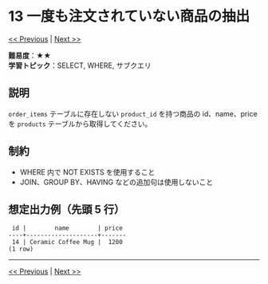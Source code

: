 # 13 一度も注文されていない商品の抽出

[<< Previous](problem_12.md) | [Next >>](problem_14.md)

**難易度**：★★  
**学習トピック**：SELECT, WHERE, サブクエリ

## 説明
`order_items` テーブルに存在しない `product_id` を持つ商品の id、name、price を `products` テーブルから取得してください。

## 制約

* WHERE 内で NOT EXISTS を使用すること
* JOIN、GROUP BY、HAVING などの追加句は使用しないこと

## 想定出力例（先頭 5 行）
 
```
 id |        name        | price 
----+--------------------+-------
 14 | Ceramic Coffee Mug |  1200
(1 row)
```

---

[<< Previous](problem_12.md) | [Next >>](problem_14.md)


